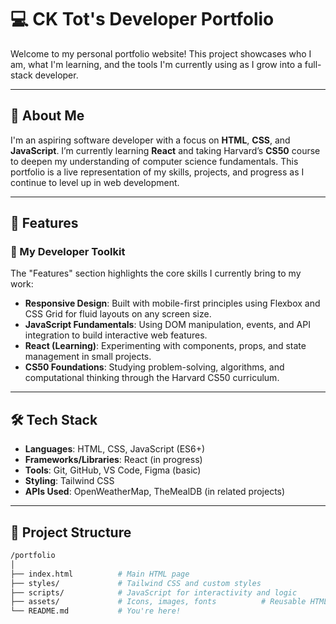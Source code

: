 # 💻 CK Tot's Developer Portfolio

Welcome to my personal portfolio website! This project showcases who I am, what I'm learning, and the tools I'm currently using as I grow into a full-stack developer.

---

## 🚀 About Me

I'm an aspiring software developer with a focus on **HTML**, **CSS**, and **JavaScript**. I’m currently learning **React** and taking Harvard’s **CS50** course to deepen my understanding of computer science fundamentals. This portfolio is a live representation of my skills, projects, and progress as I continue to level up in web development.

---

## 🎯 Features

### 🧰 My Developer Toolkit

The "Features" section highlights the core skills I currently bring to my work:

- **Responsive Design**: Built with mobile-first principles using Flexbox and CSS Grid for fluid layouts on any screen size.
- **JavaScript Fundamentals**: Using DOM manipulation, events, and API integration to build interactive web features.
- **React (Learning)**: Experimenting with components, props, and state management in small projects.
- **CS50 Foundations**: Studying problem-solving, algorithms, and computational thinking through the Harvard CS50 curriculum.

---

## 🛠️ Tech Stack

- **Languages**: HTML, CSS, JavaScript (ES6+)
- **Frameworks/Libraries**: React (in progress)
- **Tools**: Git, GitHub, VS Code, Figma (basic)
- **Styling**: Tailwind CSS
- **APIs Used**: OpenWeatherMap, TheMealDB (in related projects)

---

## 📁 Project Structure

```bash
/portfolio
│
├── index.html          # Main HTML page
├── styles/             # Tailwind CSS and custom styles
├── scripts/            # JavaScript for interactivity and logic
├── assets/             # Icons, images, fonts          # Reusable HTML sections like Features, Projects, Contact
└── README.md           # You're here!
